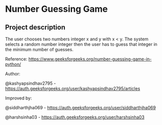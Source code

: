 # Number Guessing Game

## Project description

The user chooses two numbers integer x and y with x < y. The system selects a random number integer then the user has to guess that integer in the minimum number of guesses.

Reference: https://www.geeksforgeeks.org/number-guessing-game-in-python/

Author: 

@kashyapsindhav2795 - 
https://auth.geeksforgeeks.org/user/kashyapsindhav2795/articles

Improved by:

@siddharthjha069 - 
https://auth.geeksforgeeks.org/user/siddharthjha069

@harshsinha03 - 
https://auth.geeksforgeeks.org/user/harshsinha03
